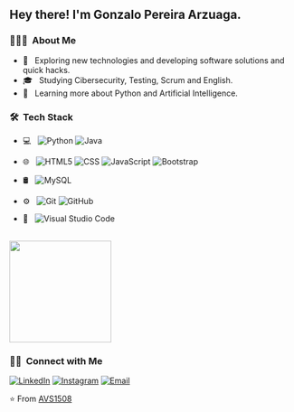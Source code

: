 

<h2> Hey there! I'm Gonzalo Pereira Arzuaga.</h2>

<h3> 👨🏻‍💻 &nbsp;About Me </h3>

- 🤔 &nbsp; Exploring new technologies and developing software solutions and quick hacks.
- 🎓 &nbsp; Studying Cibersecurity, Testing, Scrum and English.
- 🌱 &nbsp; Learning more about Python and Artificial Intelligence.


<h3> 🛠 &nbsp;Tech Stack</h3>

- 💻 &nbsp;
  ![Python](https://img.shields.io/badge/-Python-333333?style=flat&logo=python)
  ![Java](https://img.shields.io/badge/-Java-333333?style=flat&logo=Java&logoColor=007396)
  
- 🌐 &nbsp;
  ![HTML5](https://img.shields.io/badge/-HTML5-333333?style=flat&logo=HTML5)
  ![CSS](https://img.shields.io/badge/-CSS-333333?style=flat&logo=CSS3&logoColor=1572B6)
  ![JavaScript](https://img.shields.io/badge/-JavaScript-333333?style=flat&logo=javascript)
  ![Bootstrap](https://img.shields.io/badge/-Bootstrap-333333?style=flat&logo=bootstrap&logoColor=563D7C)

- 🛢 &nbsp;
  ![MySQL](https://img.shields.io/badge/-MySQL-333333?style=flat&logo=mysql)
 
- ⚙️ &nbsp;
  ![Git](https://img.shields.io/badge/-Git-333333?style=flat&logo=git)
  ![GitHub](https://img.shields.io/badge/-GitHub-333333?style=flat&logo=github)


- 🔧 &nbsp;
  ![Visual Studio Code](https://img.shields.io/badge/-Visual%20Studio%20Code-333333?style=flat&logo=visual-studio-code&logoColor=007ACC)
  
  
 
<br/>

<a href="https://github.com/gonza-1993">

  <img height="180em" src="https://github-readme-stats.vercel.app/api/top-langs/?username=gonza-1993&theme=buefy&layout=compact" />
</a>

<br/>

<h3> 🤝🏻 &nbsp;Connect with Me </h3>

<p align="center">

<a href="https://www.linkedin.com/in/gonzalopereiraarzuaga/"><img alt="LinkedIn" src="https://img.shields.io/badge/LinkedIn-Gonzalo_Pereira_Arzuaga-blue?style=flat-square&logo=linkedin"></a>
<a href="https://www.instagram.com/gonzalo.pereiraarzuaga/"><img alt="Instagram" src="https://img.shields.io/badge/Instagram-gonzalo.pereiraarzuaga-blue?style=flat-square&logo=instagram"></a>
<a href="mailto:gonzalo_pereira1@hotmail.com"><img alt="Email" src="https://img.shields.io/badge/Email-gonzalo_pereira1@hotmail.com-blue?style=flat-square&logo=gmail"></a>
</p>

⭐️ From [AVS1508](https://github.com/AVS1508)
